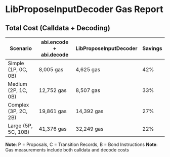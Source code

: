 # LibProposeInputDecoder Gas Report

## Total Cost (Calldata + Decoding)

| Scenario | abi.encode + abi.decode | LibProposeInputDecoder | Savings |
|----------|-------------------------|----------------------|---------|
| Simple (1P, 0C, 0B) | 8,005 gas | 4,625 gas | 42% |
| Medium (2P, 1C, 0B) | 12,752 gas | 8,507 gas | 33% |
| Complex (3P, 2C, 2B) | 19,861 gas | 14,392 gas | 27% |
| Large (5P, 5C, 10B) | 41,376 gas | 32,249 gas | 22% |

**Note**: P = Proposals, C = Transition Records, B = Bond Instructions
**Note**: Gas measurements include both calldata and decode costs
